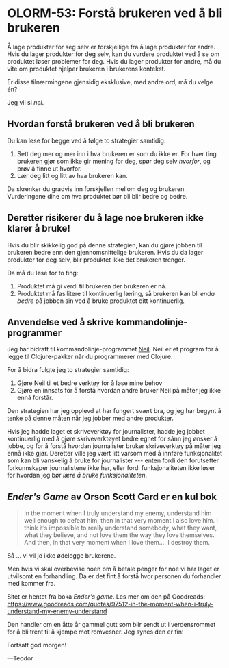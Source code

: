 # OLORM-53: Forstå brukeren ved å bli brukeren

Å lage produkter for seg selv er forskjellige fra å lage produkter for andre.
Hvis du lager produkter for deg selv, kan du vurdere produktet ved å se om produktet løser problemer for deg.
Hvis du lager produkter for andre, må du vite om produktet hjelper brukeren i brukerens kontekst.

Er disse tilnærmingene gjensidig eksklusive, med andre ord, må du velge én?

Jeg vil si _nei_.

## Hvordan forstå brukeren ved å bli brukeren

Du kan løse for begge ved å følge to strategier samtidig:

1. Sett deg mer og mer inn i hva brukeren er som du ikke er.
   For hver ting brukeren gjør som ikke gir mening for deg, spør deg selv _hvorfor_, og prøv å finne ut hvorfor.
2. Lær deg litt og litt av hva brukeren kan.

Da skrenker du gradvis inn forskjellen mellom deg og brukeren.
Vurderingene dine om hva produktet bør bli blir bedre og bedre.

## Deretter risikerer du å lage noe brukeren ikke klarer å bruke!

Hvis du blir skikkelig god på denne strategien, kan du gjøre jobben til brukeren bedre enn den gjennomsnittelige brukeren.
Hvis du da lager produkter for deg selv, blir produktet ikke det brukeren trenger.

Da må du løse for to ting:

1. Produktet må gi verdi til brukeren der brukeren er nå.
2. Produktet må fasilitere til kontinuerlig læring, så brukeren kan bli _enda bedre_ på jobben sin ved å bruke produktet ditt kontinuerlig.

## Anvendelse ved å skrive kommandolinje-programmer

Jeg har bidratt til kommandolinje-programmet [Neil].
Neil er et program for å legge til Clojure-pakker når du programmerer med Clojure.

For å bidra fulgte jeg to strategier samtidig:

1. Gjøre Neil til et bedre verktøy for å løse mine behov
2. Gjøre en innsats for å forstå hvordan andre bruker Neil på måter jeg ikke ennå forstår.

Den strategien har jeg opplevd at har fungert svært bra, og jeg har begynt å tenke på denne måten når jeg jobber med andre produkter.

Hvis jeg hadde laget et skriveverktøy for journalister, hadde jeg jobbet kontinuerlig med å gjøre skriveverktøyet bedre egnet for sånn jeg ønsker å jobbe, og for å forstå hvordan journalister bruker skriveverktøy på måter jeg ennå ikke gjør.
Deretter ville jeg vært litt varsom med å innføre funksjonalitet som kan bli vanskelig å bruke for journalister --- enten fordi den forutsetter forkunnskaper journalistene ikke har, eller fordi funksjonaliteten ikke løser for hvordan jeg bør _lære å bruke funksjonaliteten_.

## _Ender's Game_ av Orson Scott Card er en kul bok

> In the moment when I truly understand my enemy, understand him well enough to
> defeat him, then in that very moment I also love him. I think it’s impossible
> to really understand somebody, what they want, what they believe, and not love
> them the way they love themselves. And then, in that very moment when I love
> them.... I destroy them.

Så ... vi vil jo ikke ødelegge brukerene.

Men hvis vi skal overbevise noen om å betale penger for noe vi har laget er utvilsomt en forhandling.
Da er det fint å forstå hvor personen du forhandler med kommer fra.

Sitet er hentet fra boka _Ender's game_.
Les mer om den på Goodreads: https://www.goodreads.com/quotes/97512-in-the-moment-when-i-truly-understand-my-enemy-understand

Den handler om en åtte år gammel gutt som blir sendt ut i verdensrommet for å bli trent til å kjempe mot romvesner.
Jeg synes den er fin!

Fortsatt god morgen!

—Teodor

[neil]: https://github.com/babashka/neil
